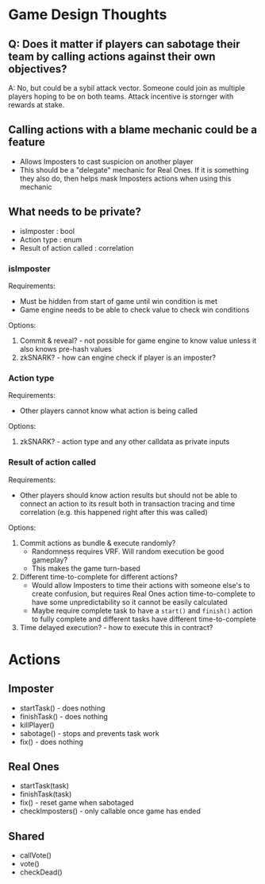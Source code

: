 # Game Design Thoughts

## Q: Does it matter if players can sabotage their team by calling actions against their own objectives?
A: No, but could be a sybil attack vector. Someone could join as multiple players hoping to be on both teams. Attack incentive is stornger with rewards at stake.

## Calling actions with a blame mechanic could be a feature
- Allows Imposters to cast suspicion on another player
- This should be a "delegate" mechanic for Real Ones. If it is something they also do, then helps mask Imposters actions when using this mechanic

## What needs to be private?
- isImposter : bool
- Action type : enum
- Result of action called : correlation

### isImposter
Requirements:
- Must be hidden from start of game until win condition is met
- Game engine needs to be able to check value to check win conditions

Options:
1. Commit & reveal? - not possible for game engine to know value unless it also knows pre-hash values
1. zkSNARK? - how can engine check if player is an imposter?

### Action type
Requirements:
- Other players cannot know what action is being called

Options:
1. zkSNARK? - action type and any other calldata as private inputs

### Result of action called
Requirements:
- Other players should know action results but should not be able to connect an action to its result both in transaction tracing and time correlation (e.g. this happened right after this was called)

Options:
1. Commit actions as bundle & execute randomly? 
    - Randomness requires VRF. Will random execution be good gameplay?
    - This makes the game turn-based
1. Different time-to-complete for different actions?
    - Would allow Imposters to time their actions with someone else's to create confusion, but requires Real Ones action time-to-complete to have some unpredictability so it cannot be easily calculated
    - Maybe require complete task to have a `start()` and `finish()` action to fully complete and different tasks have different time-to-complete
1. Time delayed execution? - how to execute this in contract?

# Actions

## Imposter
- startTask() - does nothing
- finishTask() - does nothing
- killPlayer()
- sabotage() - stops and prevents task work
- fix() - does nothing

## Real Ones
- startTask(task)
- finishTask(task)
- fix() - reset game when sabotaged
- checkImposters() - only callable once game has ended

## Shared
- callVote()
- vote()
- checkDead()